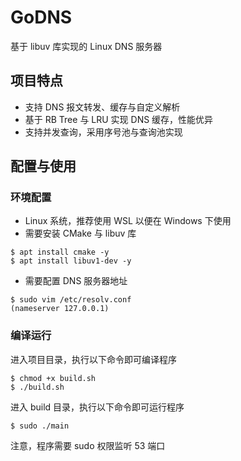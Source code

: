 # GoDNS

基于 libuv 库实现的 Linux DNS 服务器

## 项目特点


- 支持 DNS 报文转发、缓存与自定义解析
- 基于 RB Tree 与 LRU 实现 DNS 缓存，性能优异
- 支持并发查询，采用序号池与查询池实现

## 配置与使用

### 环境配置

- Linux 系统，推荐使用 WSL 以便在 Windows 下使用
- 需要安装 CMake 与 libuv 库
```
$ apt install cmake -y
$ apt install libuv1-dev -y
```
- 需要配置 DNS 服务器地址
```
$ sudo vim /etc/resolv.conf
(nameserver 127.0.0.1)
```

### 编译运行

进入项目目录，执行以下命令即可编译程序
```
$ chmod +x build.sh
$ ./build.sh
```
进入 build 目录，执行以下命令即可运行程序
```
$ sudo ./main
```
注意，程序需要 sudo 权限监听 53 端口